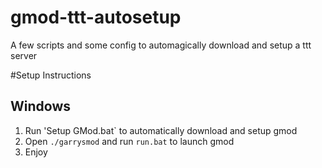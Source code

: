 # gmod-ttt-autosetup
A few scripts and some config to automagically download and setup a ttt server

#Setup Instructions
## Windows
1. Run 'Setup GMod.bat` to automatically download and setup gmod
2. Open `./garrysmod` and run `run.bat` to launch gmod
3. Enjoy
